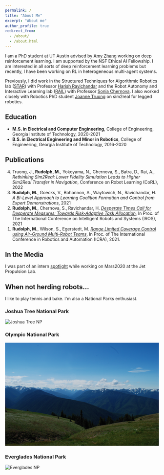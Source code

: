 ```yaml
---
permalink: /
title: "About Me"
excerpt: "About me"
author_profile: true
redirect_from: 
  - /about/
  - /about.html
---
```


I am a PhD student at UT Austin advised by <a href="https://amyzhang.github.io/">Amy Zhang</a> working on deep reinforcement learning. I am supported by the NSF Ethical AI Fellowship. I am interested in all sorts of deep reinforcement learning problems but recently, I have been working on RL in heterogeneous multi-agent systems. 

<!-- I’m Max, a second year Master's student at Georgia Tech. My research focuses on teaching robots. I use reinforcement learning to teach teams of heterogeneous robots to coordinate themselves and quadrupedal robots how to navigate in real-world environments. I graduated from Georgia Tech in May 2020 with a degree in electrical engineering and a minor in robotics.  -->

Previously, I did work in the Structured Techniques for Algorithmic Robotics lab (<a href="https://star-lab.cc.gatech.edu/">STAR</a>) with Professor <a href="https://harishravichandar.com/">Harish Ravichandar</a> and the Robot Autonomy and Interactive Learning lab (<a href="https://rail.gatech.edu/">RAIL</a>) with Professor <a href="https://www.cc.gatech.edu/~chernova/">Sonia Chernova</a>. I also worked closely with Robotics PhD student <a href="https://www.joannetruong.com/">Joanne Truong</a> on sim2real for legged robotics.

## Education
- **M.S. in Electrical and Computer Engineering**, College of Engineering, Georgia Institute of Technology, 2020-2021
- **B.S. in Electrical Engineering and Minor in Robotics**, College of Engineering, Georgia Institute of Technology, 2016-2020

## Publications

<ol reversed>

  <li>Truong, J., <strong>Rudolph, M.</strong>, Yokoyama, N., Chernova, S., Batra, D., Rai, A., <em>Rethinking Sim2Real: Lower Fidelity Simulation Leads to Higher Sim2Real Transfer in Navigation</em>, Conference on Robot Learning (CoRL), 2022</li>
  <li><strong>Rudolph, M.</strong>, Goecks, V.,  Bohannon, A., Waytowich, N., Ravichandar, H.  <em> A Bi-Level Approach to Learning Coalition Formation and Control from Expert Demonstrations</em>, 2021</li>
  <li><strong>Rudolph, M.</strong>, Chernova, S., Ravichandar, H. <em> <a href="http://maxrudolph1.github.io/files/iros2021.pdf">Desperate Times Call for Desperate Measures: Towards Risk-Adaptive Task Allocation</a></em>,  In Proc. of The International Conference on Intelligent Robots and Systems (IROS), 2021</li>
  <li><strong>Rudolph, M.</strong>, Wilson, S., Egerstedt, M. <em> <a href="http://maxrudolph1.github.io/files/icra2021.pdf">Range Limited Coverage Control using Air-Ground Multi-Robot Teams</a></em>, In Proc. of The International Conference in Robotics and Automation (ICRA), 2021.</li>
</ol>


<!-- ## Work Experience -->


## In the Media

I was part of an intern [spotlight](https://www.jpl.nasa.gov/edu/news/2020/1/9/intern-turns-head-on-nasas-next-mars-rover/) while working on Mars2020 at the Jet Propulsion Lab.

## When not herding robots...

I like to play tennis and bake. I'm also a National Parks enthusiast.

### Joshua Tree National Park
![Joshua Tree NP](/images/joshtree.png)

### Olympic National Park
![Olympic NP](/images/olympic.png)

### Everglades National Park
![Everglades NP](/images/everglades.png)
